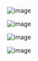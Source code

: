 ![image](https://github.com/user-attachments/assets/66aed8e6-5ddb-4e75-b0d7-4ebafcfffc6d)


![image](https://github.com/user-attachments/assets/7281f864-a657-4992-a7cc-854e875b31bc)


![image](https://github.com/user-attachments/assets/edb7fd91-8d29-4345-b902-3e5a6a49e69a)


![image](https://github.com/user-attachments/assets/2b39e061-898f-44b4-8381-591aebe20221)
